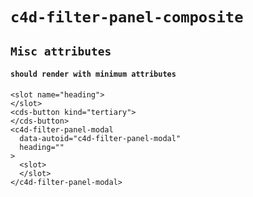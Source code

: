 # `c4d-filter-panel-composite`

## `Misc attributes`

####   `should render with minimum attributes`

```
<slot name="heading">
</slot>
<cds-button kind="tertiary">
</cds-button>
<c4d-filter-panel-modal
  data-autoid="c4d-filter-panel-modal"
  heading=""
>
  <slot>
  </slot>
</c4d-filter-panel-modal>

```


